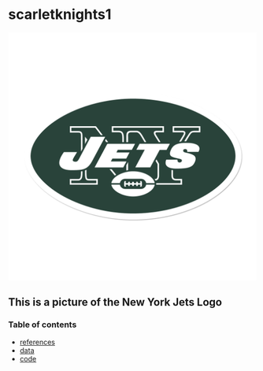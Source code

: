 # scarletknights1


![Jets](Jets.png)

## This is a picture of the New York Jets Logo 

### Table of contents 

* [references](references)
* [data](data)
* [code](code)






